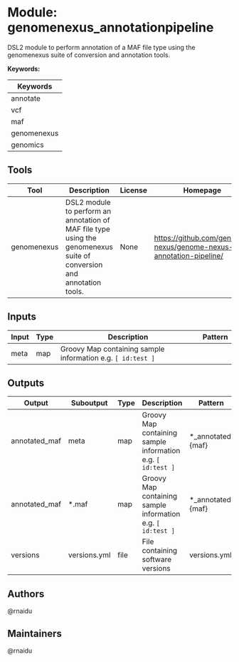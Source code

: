 # Module: genomenexus_annotationpipeline

DSL2 module to perform annotation of a MAF file type using the genomenexus suite of conversion and annotation tools.

**Keywords:**

| Keywords |
|----------|
| annotate |
| vcf |
| maf |
| genomenexus |
| genomics |

## Tools

| Tool | Description | License | Homepage |
|------|-------------|---------|----------|
| genomenexus | DSL2 module to perform an annotation of MAF file type using the genomenexus suite of conversion and annotation tools. | None | https://github.com/genome-nexus/genome-nexus-annotation-pipeline/ |

## Inputs

| Input | Type | Description | Pattern |
|-------|------|-------------|---------|
| meta | map | Groovy Map containing sample information e.g. `[ id:test ]`  |  |

## Outputs

| Output | Suboutput | Type | Description | Pattern |
|--------|-----------|------|-------------|---------|
| annotated_maf | meta | map | Groovy Map containing sample information e.g. `[ id:test ]`  | *_annotated.{maf} |
| annotated_maf | *.maf | map | Groovy Map containing sample information e.g. `[ id:test ]`  | *_annotated.{maf} |
| versions | versions.yml | file | File containing software versions | versions.yml |

## Authors

@rnaidu

## Maintainers

@rnaidu

